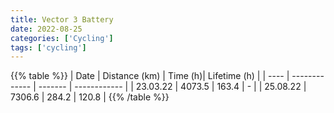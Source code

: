 ```yaml
---
title: Vector 3 Battery
date: 2022-08-25
categories: ['Cycling']
tags: ['cycling']
---
```


{{% table %}}
| Date | Distance (km) | Time (h)| Lifetime (h) |
| ---- | ------------- | ------- | ------------ |
| 23.03.22 | 4073.5 | 163.4 | - |
| 25.08.22 | 7306.6 | 284.2 | 120.8 |
{{% /table %}}
